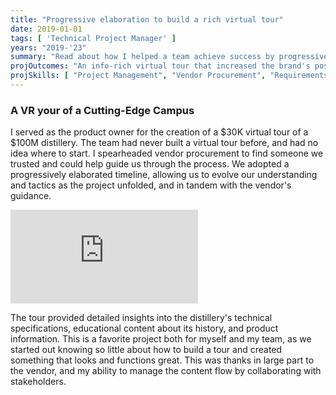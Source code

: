 ```yaml
---
title: "Progressive elaboration to build a rich virtual tour"
date: 2019-01-01
tags: [ 'Technical Project Manager' ]
years: "2019-'23"
summary: "Read about how I helped a team achieve success by progressively elaborating on an info-rich virtual tour."
projOutcomes: "An info-rich virtual tour that increased the brand's positioning during COVID lockdowns."
projSkills: [ "Project Management", "Vendor Procurement", "Requirements Definition", "Wireframing", "Communication", "Stakeholder Management", "Task Management", "Quality Control", "Scheduling" ]
---
```


### A VR your of a Cutting-Edge Campus

I served as the product owner for the creation of a $30K virtual tour of a $100M distillery. The team had never built a virtual tour before, and had no idea where to start. I spearheaded vendor procurement to find someone we trusted and could help guide us through the process. We adopted a progressively elaborated timeline, allowing us to evolve our understanding and tactics as the project unfolded, and in tandem with the vendor's guidance.

<iframe class="youtube-embed" src="https://www.youtube.com/embed/n3ZhI55wXx4" title="YouTube video player" frameborder="0" allow="accelerometer; autoplay; clipboard-write; encrypted-media; gyroscope; picture-in-picture; web-share" allowfullscreen></iframe>

The tour provided detailed insights into the distillery's technical specifications, educational content about its history, and product information. This is a favorite project both for myself and my team, as we started out knowing so little about how to build a tour and created something that looks and functions great. This was thanks in large part to the vendor, and my ability to manage the content flow by collaborating with stakeholders. 




